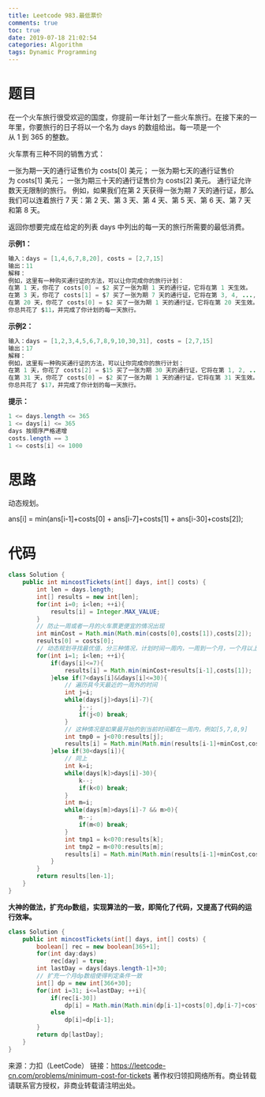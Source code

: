 ```yaml
---
title: Leetcode 983.最低票价
comments: true
toc: true
date: 2019-07-18 21:02:54
categories: Algorithm
tags: Dynamic Programming
---
```


# 题目

在一个火车旅行很受欢迎的国度，你提前一年计划了一些火车旅行。在接下来的一年里，你要旅行的日子将以一个名为 days 的数组给出。每一项是一个从 1 到 365 的整数。

火车票有三种不同的销售方式：

一张为期一天的通行证售价为 costs[0] 美元；
一张为期七天的通行证售价为 costs[1] 美元；
一张为期三十天的通行证售价为 costs[2] 美元。
通行证允许数天无限制的旅行。 例如，如果我们在第 2 天获得一张为期 7 天的通行证，那么我们可以连着旅行 7 天：第 2 天、第 3 天、第 4 天、第 5 天、第 6 天、第 7 天和第 8 天。

返回你想要完成在给定的列表 days 中列出的每一天的旅行所需要的最低消费。

**示例1：**
```java
输入：days = [1,4,6,7,8,20], costs = [2,7,15]
输出：11
解释： 
例如，这里有一种购买通行证的方法，可以让你完成你的旅行计划：
在第 1 天，你花了 costs[0] = $2 买了一张为期 1 天的通行证，它将在第 1 天生效。
在第 3 天，你花了 costs[1] = $7 买了一张为期 7 天的通行证，它将在第 3, 4, ..., 9 天生效。
在第 20 天，你花了 costs[0] = $2 买了一张为期 1 天的通行证，它将在第 20 天生效。
你总共花了 $11，并完成了你计划的每一天旅行。
```

**示例2：**
```java
输入：days = [1,2,3,4,5,6,7,8,9,10,30,31], costs = [2,7,15]
输出：17
解释：
例如，这里有一种购买通行证的方法，可以让你完成你的旅行计划： 
在第 1 天，你花了 costs[2] = $15 买了一张为期 30 天的通行证，它将在第 1, 2, ..., 30 天生效。
在第 31 天，你花了 costs[0] = $2 买了一张为期 1 天的通行证，它将在第 31 天生效。 
你总共花了 $17，并完成了你计划的每一天旅行。
```

**提示：**
```java
1 <= days.length <= 365
1 <= days[i] <= 365
days 按顺序严格递增
costs.length == 3
1 <= costs[i] <= 1000
```

# 思路

动态规划。

ans[i] = min(ans[i-1]+costs[0] + ans[i-7]+costs[1] + ans[i-30]+costs[2]);

# 代码

```java
class Solution {
    public int mincostTickets(int[] days, int[] costs) {
        int len = days.length;
        int[] results = new int[len];
        for(int i=0; i<len; ++i){
            results[i] = Integer.MAX_VALUE;
        }
        // 防止一周或者一月的火车票更便宜的情况出现
        int minCost = Math.min(Math.min(costs[0],costs[1]),costs[2]);
        results[0] = costs[0];
        // 动态规划寻找最优值，分三种情况，计划时间一周内，一周到一个月，一个月以上
        for(int i=1; i<len; ++i){
            if(days[i]<=7){
                results[i] = Math.min(minCost+results[i-1],costs[1]);
            }else if(7<days[i]&&days[i]<=30){
                // 遍历具今天最近的一周外的时间
                int j=i;
                while(days[j]>days[i]-7){
                    j--;
                    if(j<0) break;
                }
                // 这种情况是如果最开始的到当前时间都在一周内，例如[5,7,8,9]
                int tmp0 = j<0?0:results[j]; 
                results[i] = Math.min(Math.min(results[i-1]+minCost,costs[1]+tmp0),costs[2]);
            }else if(30<days[i]){
                // 同上
                int k=i;
                while(days[k]>days[i]-30){
                    k--;
                    if(k<0) break;
                }
                int m=i;
                while(days[m]>days[i]-7 && m>0){
                    m--;
                    if(m<0) break;
                }
                int tmp1 = k<0?0:results[k];
                int tmp2 = m<0?0:results[m];
                results[i] = Math.min(Math.min(results[i-1]+minCost,costs[2]+tmp1),costs[1]+tmp2);
            }
        }
        return results[len-1];
    }
}
```

**大神的做法，扩充dp数组，实现算法的一致，即简化了代码，又提高了代码的运行效率。**

```java
class Solution {
    public int mincostTickets(int[] days, int[] costs) {
        boolean[] rec = new boolean[365+1];
        for(int day:days)
            rec[day] = true;
        int lastDay = days[days.length-1]+30;
        // 扩充一个月dp数组使得判定条件一致
        int[] dp = new int[366+30];
        for(int i=31; i<=lastDay; ++i){
            if(rec[i-30])
                dp[i] = Math.min(Math.min(dp[i-1]+costs[0],dp[i-7]+costs[1]),dp[i-30]+costs[2]);
            else
                dp[i]=dp[i-1];
        }
        return dp[lastDay];
    }
}
```

来源：力扣（LeetCode）
链接：https://leetcode-cn.com/problems/minimum-cost-for-tickets
著作权归领扣网络所有。商业转载请联系官方授权，非商业转载请注明出处。

